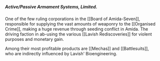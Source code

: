 ##### Active/Passive Armament Systems, Limited.
One of the few ruling corporations in the [[Board of Amida-Seven]], responsible for supplying the vast amounts of weaponry to the [[Organised Crime]], making a huge revenue through seeding conflict in Amida. 
The driving faction in ab-using the various [[Lavish Rediscoveries]] for violent purposes and monetary gain. 

Among their most profitable products are [[Mechas]] and [[Battlesuits]], who are indirectly influenced by Lavish' Bioengineering. 